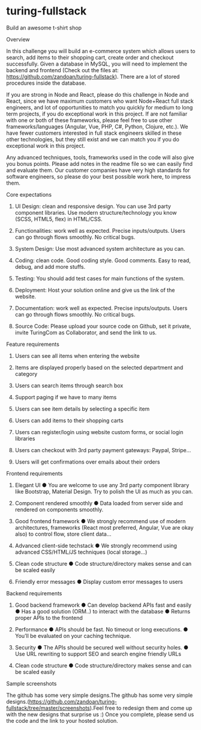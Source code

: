# turing-fullstack
Build an awesome t-shirt shop

Overview

In this challenge you will build an e-commerce system which allows users to search, add items to their shopping cart, 
create order and checkout successfully. Given a database in MySQL, you will need to implement the backend and frontend 
(Check out the files at: https://github.com/zandoan/turing-fullstack). There are a lot of stored procedures inside the database.

If you are strong in Node and React, please do this challenge in Node and React, since we have maximum customers who want 
Node+React full stack engineers, and lot of opportunities to match you quickly for medium to long term projects, if you do 
exceptional work in this project. If are not familiar with one or both of these frameworks, please feel free to use other 
frameworks/languages (Angular, Vue, PHP, C#, Python, Clojure, etc.). We have fewer customers interested in full stack engineers 
skilled in these other technologies, but they still exist and we can match you if you do exceptional work in this project.

Any advanced techniques, tools, frameworks used in the code will also give you bonus points. Please add notes in the readme 
file so we can easily find and evaluate them. Our customer companies have very high standards for software engineers, 
so please do your best possible work here, to impress them.

Core expectations

1. UI Design: clean and responsive design. You can use 3rd party component libraries. Use modern structure/technology you know (SCSS, HTML5, flex) in HTML/CSS.

2. Functionalities: work well as expected. Precise inputs/outputs. Users can go through flows smoothly. No critical bugs.

3. System Design: Use most advanced system architecture as you can.

4. Coding: clean code. Good coding style. Good comments. Easy to read, debug, and add more stuffs.

5. Testing: You should add test cases for main functions of the system.

6. Deployment: Host your solution online and give us the link of the website.

7. Documentation: work well as expected. Precise inputs/outputs. Users can go through flows smoothly. No critical bugs.

8. Source Code: Please upload your source code on Github, set it private, invite TuringCom as Collaborator, and send the link to us.

Feature requirements

1. Users can see all items when entering the website

2. Items are displayed properly based on the selected department and category

3. Users can search items through search box

4. Support paging if we have to many items

5. Users can see item details by selecting a specific item

6. Users can add items to their shopping carts

7. Users can register/login using website custom forms, or social login libraries

8. Users can checkout with 3rd party payment gateways: Paypal, Stripe…

9. Users will get confirmations over emails about their orders

Frontend requirements

1. Elegant UI
● You are welcome to use any 3rd party component library like Bootstrap, Material Design. Try to polish the UI as much as you can.

2. Component rendered smoothly
● Data loaded from server side and rendered on components smoothly.

3. Good frontend framework
● We strongly recommend use of modern architectures, frameworks (React most preferred, Angular, Vue are okay also) to control flow, store client data...

4. Advanced client-side techstack
● We strongly recommend using advanced CSS/HTML/JS techniques (local storage…)

5. Clean code structure
● Code structure/directory makes sense and can be scaled easily

6. Friendly error messages
● Display custom error messages to users

Backend requirements

1. Good backend framework
● Can develop backend APIs fast and easily
● Has a good solution (ORM..) to interact with the database
● Returns proper APIs to the frontend

2. Performance
● APIs should be fast. No timeout or long executions.
● You’ll be evaluated on your caching technique.

3. Security
● The APIs should be secured well without security holes.
● Use URL rewriting to support SEO and search engine friendly URLs

4. Clean code structure
● Code structure/directory makes sense and can be scaled easily

Sample screenshots

The github has some very simple designs.The github has some very simple designs.(https://github.com/zandoan/turing-fullstack/tree/master/screenshots).Feel free to redesign them and come up with the new designs that surprise us :)
Once you complete, please send us the code and the link to your hosted solution.
